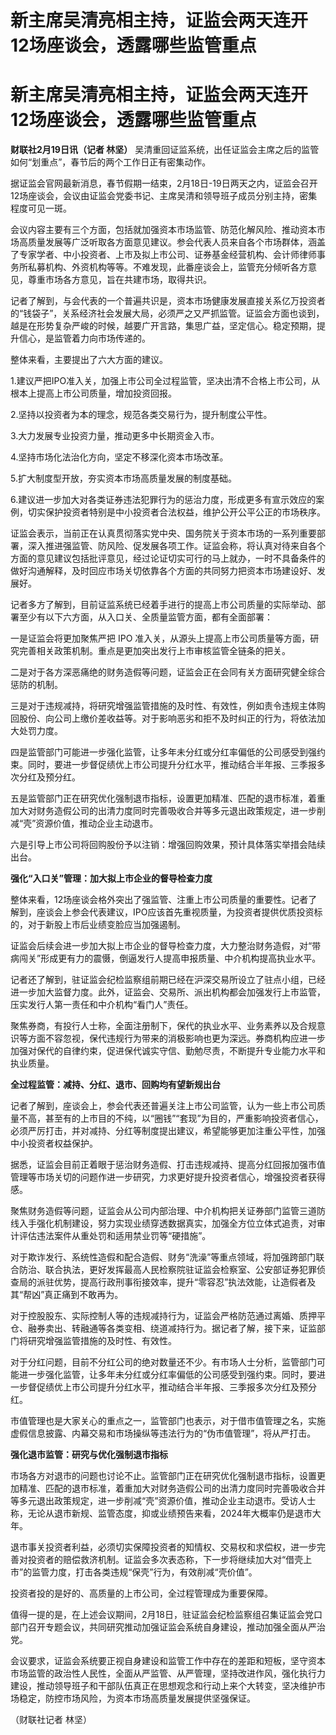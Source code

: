 # 新主席吴清亮相主持，证监会两天连开12场座谈会，透露哪些监管重点

# 新主席吴清亮相主持，证监会两天连开12场座谈会，透露哪些监管重点

**财联社2月19日讯（记者 林坚）** 吴清重回证监系统，出任证监会主席之后的监管如何“划重点”，春节后的两个工作日正有密集动作。

据证监会官网最新消息，春节假期一结束，2月18日-19日两天之内，证监会召开12场座谈会，会议由证监会党委书记、主席吴清和领导班子成员分别主持，密集程度可见一斑。

会议内容主要有三个方面，包括就加强资本市场监管、防范化解风险、推动资本市场高质量发展等广泛听取各方面意见建议。参会代表人员来自各个市场群体，涵盖了专家学者、中小投资者、上市及拟上市公司、证券基金经营机构、会计师律师事务所私募机构、外资机构等等。不难发现，此番座谈会上，监管充分倾听各方意见，尊重市场各方意见，旨在共建市场，取得共识。

记者了解到，与会代表的一个普遍共识是，资本市场健康发展直接关系亿万投资者的“钱袋子”，关系经济社会发展大局，必须严之又严抓监管。证监会方面也谈到，越是在形势复杂严峻的时候，越要广开言路，集思广益，坚定信心。稳定预期，提升信心，是监管着力向市场传递的。

整体来看，主要提出了六大方面的建议。

1.建议严把IPO准入关，加强上市公司全过程监管，坚决出清不合格上市公司，从根本上提高上市公司质量，增加投资回报。

2.坚持以投资者为本的理念，规范各类交易行为，提升制度公平性。

3.大力发展专业投资力量，推动更多中长期资金入市。

4.坚持市场化法治化方向，坚定不移深化资本市场改革。

5.扩大制度型开放，夯实资本市场高质量发展的制度基础。

6.建议进一步加大对各类证券违法犯罪行为的惩治力度，形成更多有宣示效应的案例，切实保护投资者特别是中小投资者合法权益，维护公开公平公正的市场秩序。

证监会表示，当前正在认真贯彻落实党中央、国务院关于资本市场的一系列重要部署，深入推进强监管、防风险、促发展各项工作。证监会称，将认真对待来自各个方面的意见建议包括批评意见，经过论证切实可行的马上就办，一时不具备条件的做好沟通解释，及时回应市场关切依靠各个方面的共同努力把资本市场建设好、发展好。

记者多方了解到，目前证监系统已经着手进行的提高上市公司质量的实际举动、部署至少有以下六方面，从入口关、全质量监管方面，都有全面部署：

一是证监会将更加聚焦严把 IPO 准入关，从源头上提高上市公司质量等方面，研究完善相关政策机制。重点是更加突出发行上市审核监管全链条的把关。

二是对于各方深恶痛绝的财务造假等问题，证监会正在会同有关方面研究健全综合惩防的机制。

三是对于违规减持，将研究增强监管措施的及时性、有效性，例如责令违规主体购回股份、向公司上缴价差收益等。对于影响恶劣和拒不及时纠正的行为，将依法加大处罚力度。

四是监管部门可能进一步强化监管，让多年未分红或分红率偏低的公司感受到强约束。同时，要进一步督促绩优上市公司提升分红水平，推动结合半年报、三季报多次分红及预分红。

五是监管部门正在研究优化强制退市指标，设置更加精准、匹配的退市标准，着重加大对财务造假公司的出清力度同时完善吸收合并等多元退出政策规定，进一步削减“壳”资源价值，推动企业主动退市。

六是引导上市公司将回购股份予以注销：增强回购效果，预计具体落实举措会陆续出台。

**强化“入口关”管理：加大拟上市企业的督导检查力度**

整体来看，12场座谈会格外突出了强监管、注重上市公司质量的重要性。记者了解到，座谈会上参会代表建议，IPO应该首先重视质量，为投资者提供优质投资标的，对于新股上市后业绩变脸应当加强遏制。

证监会后续会进一步加大拟上市企业的督导检查力度，大力整治财务造假，对“带病闯关”形成更有力的震慑，倒逼发行人提高申报质量、中介机构提高执业水平。

记者还了解到，驻证监会纪检监察组前期已经在沪深交易所设立了驻点小组，已经进一步加大监督力度。此外，证监会、交易所、派出机构都会加强发行上市监管，压实发行人第一责任和中介机构“看门人”责任。

聚焦券商，有投行人士称，全面注册制下，保代的执业水平、业务素养以及合规意识等方面不容忽视，保代违规行为带来的消极影响也更为深远。券商机构应进一步加强对保代的自律约束，促进保代诚实守信、勤勉尽责，不断提升专业能力水平和执业质量。

**全过程监管：减持、分红、退市、回购均有望新规出台**

记者了解到，座谈会上，参会代表还普遍关注上市公司监管，认为一些上市公司质量不高，甚至有的上市目的不纯，以“圈钱”“套现”为目的，严重影响投资者信心，必须严厉打击，并对减持、分红等制度提出建议，希望能够更加注重公平性，加强中小投资者权益保护。

据悉，证监会目前正着眼于惩治财务造假、打击违规减持、提高分红回报加强市值管理等市场关切的问题作进一步研究，力求更好提升投资者信心，增强投资者获得感。

聚焦财务造假等问题，证监会从公司内部治理、中介机构把关证券部门监管三道防线入手强化机制建设，努力实现业绩穿透数据真实，加强全方位立体式追责，对审计评估违法案件从重处罚和适用禁业罚等“硬措施”。

对于欺诈发行、系统性造假和配合造假、财务“洗澡”等重点领域，将加强跨部门联合防治、联合执法，更好发挥最高人民检察院驻证监会检察室、公安部证券犯罪侦查局的派驻优势，提高行政刑事衔接效率，提升“零容忍”执法效能，让造假者及其“帮凶”真正痛到不敢再为。

对于控股股东、实际控制人等的违规减持行为，证监会严格防范通过离婚、质押平仓、融券卖出、转融通等各类变相、绕道减持行为。据记者了解，接下来，证监部门将研究增强监管措施的及时性、有效性。

对于分红问题，目前不分红公司的绝对数量还不少。有市场人士分析，监管部门可能进一步强化监管，让多年未分红或分红率偏低的公司感受到强约束。同时，要进一步督促绩优上市公司提升分红水平，推动结合半年报、三季报多次分红及预分红。

市值管理也是大家关心的重点之一，监管部门也表示，对于借市值管理之名，实施虚假信息披露、内幕交易和市场操纵等违法行为的“伪市值管理”，将从严打击。

**强化退市监管：研究与优化强制退市指标**

市场各方对退市的问题也讨论不止。监管部门正在研究优化强制退市指标，设置更加精准、匹配的退市标准，着重加大对财务造假公司的出清力度同时完善吸收合并等多元退出政策规定，进一步削减“壳”资源价值，推动企业主动退市。受访人士称，无论从退市新规、监管态度，抑或业绩预告来看，2024年大概率仍是退市大年。

退市事关投资者利益，必须切实保障投资者的知情权、交易权和求偿权，进一步完善对投资者的赔偿救济机制。证监会多次表态称，下一步将继续加大对“借壳上市”的监管力度，打击各类违规“保壳”行为，有效削减“壳价值”。

投资者投的是好的、高质量的上市公司，全过程管理成为重要保障。

值得一提的是，在上述会议期间，2月18日，驻证监会纪检监察组召集证监会党口部门召开专题会议，共同研究推动加强证监会系统自身建设，推动加强全面从严治党。

会议要求，证监会系统要正视自身建设和监管工作中存在的差距和短板，坚守资本市场监管的政治性人民性，全面从严监管、从严管理，坚持改进作风，强化执行力建设，推动领导班子和干部队伍真正在思想观念和行动上来个大转变，坚决维护市场稳定，防控市场风险，为资本市场高质量发展提供坚强保证。

（财联社记者 林坚）

